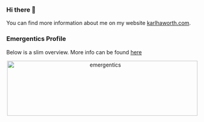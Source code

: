 ### Hi there 👋

You can find more information about me on my website [karlhaworth.com](https://karlhaworth.com).

### Emergentics Profile

Below is a slim overview. More info can be found [here](emergenetics_profile.md)

<p align="center"><img src="https://user-images.githubusercontent.com/58607256/113309702-45f31e80-92bc-11eb-9b18-4bef05daabc3.png" alt="emergentics" width="500px" height="144px"></p>
